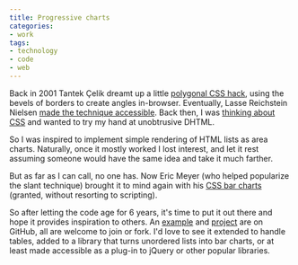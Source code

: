 ```yaml
---
title: Progressive charts
categories:
- work
tags:
- technology
- code
- web
---
```


Back in 2001 Tantek Çelik dreamt up a little [polygonal CSS hack][1], using the bevels of borders to create angles in-browser.  Eventually, Lasse Reichstein Nielsen [ made the technique accessible][2].  Back then, I was [thinking about CSS][3] and wanted to try my hand at unobtrusive DHTML.

So I was inspired to implement simple rendering of HTML lists as area charts.  Naturally, once it mostly worked I lost interest, and let it rest assuming someone would have the same idea and take it much farther.


But as far as I can call, no one has.  Now Eric Meyer (who helped popularize the slant technique) brought it to mind again with his [CSS bar charts][4] (granted, without resorting to scripting).

So after letting the code age for 6 years, it's time to put it out there and hope it provides inspiration to others.  An [example][5] and [project][6] are on GitHub, all are welcome to join or fork.  I'd love to see it extended to handle tables, added to a library that turns unordered lists into bar charts, or at least made accessible as a plug-in to jQuery or other popular libraries.

   [1]: http://tantek.com/CSS/Examples/polygons.html
   [2]: http://www.infimum.dk/HTML/slantinfo.html
   [3]: http://hans.gerwitz.com/2003/05/11/of-standards-assholes-and-evolution.html
   [4]: http://meyerweb.com/eric/thoughts/2009/04/07/findings-of-the-a-list-apart-survey-2008/
   [5]: http://gerwitz.github.com/progressive-charts/
   [6]: http://github.com/gerwitz/progressive-charts/
